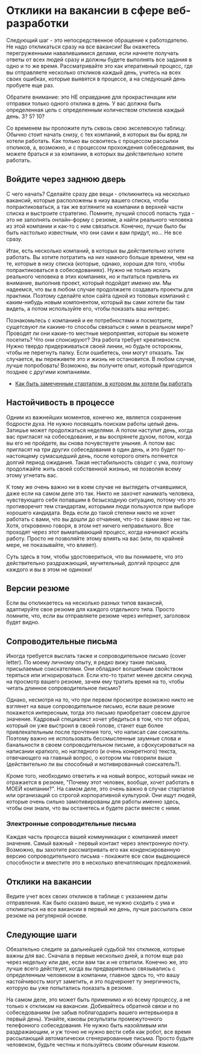 ﻿# Отклики на вакансии в сфере веб-разработки

Следующий шаг - это непосредственное обращение к работодателю. Не надо откликаться сразу на все вакансии! Вы окажетесь перегруженными навалившимися делами, если начнете получать ответы от всех людей сразу и должны будете выполнять все задания в одно и то же время. Рассматривайте это как итеративный процесс, где вы отправляете несколько откликов каждый день, учитесь на всех своих ошибках, которые выявятся в процессе, а на следующий день пробуете еще раз.

Обратите внимание: это НЕ оправдание для прокрастинации или отправки только одного отклика в день. У вас должна быть определенная цель с определенным количеством откликов каждый день. 3? 5? 10? 

Со временем вы проложите путь сквозь свою экселевскую таблицу. Обычно стоит начать снизу, с тех компаний, в которых вы бы вряд ли хотели работать. Как только вы освоитесь с процессом рассылки откликов, а, возможно, и с процессом прохождения собеседования, вы можете браться и за компании, в которых вы *действительно* хотите работать.

## Войдите через заднюю дверь 

С чего начать? Сделайте сразу две вещи - откликнитесь на несколько вакансий, которые расположены в низу вашего списка, чтобы попрактиковаться, а так же взгляните на компании в верхней части списка и выстроите стратегию. Помните, лучший способ попасть туда - это не заполнять онлайн-форму с резюме, а найти реального человека из этой компании и как-то с ним связаться. Конечно, лучше было бы быть настолько известным, что они сами к вам придут, но... Не все сразу.

Итак, есть несколько компаний, в которых вы *действительно* хотите работать. Вы хотите потратить на них намного больше времени, чем на те, которые в низу списка (которые, однако, хороши для того, чтобы попрактиковаться в собеседованиях). Нужно не только искать реального человека в этих компаниях, но и пытаться привлечь их внимание, выполнив проект, который подойдет именно им. Мы надеемся, что вы в любом случае продолжаете создавать проекты для практики. Поэтому сделайте клон сайта одной из топовых компаний с каким-нибудь новым компонентом, который вы сами хотели бы там видеть, а потом используйте его, чтобы показать ваш интерес.

Познакомьтесь с компанией и ее потребностями и посмотрите, сущетсвуют ли какиие-то способы связаться с ними в реальном мире? Проводят ли они какие-то местные мероприятия, которые вы можете посетить? Что они спонсируют? Эта работа требует креативности. Нужно твердо придерживаться своей линии, но будьте осторожны, чтобы не перегнуть палку. Если ошибетесь, они могут отказать. Так случается, вы переживете это и жизнь не остановится. В любом случае, лучше попробовать! Возможно, вы получите опыт, который пригодится позднее с другими компаниями.

* [Как быть замеченным стартапом, в котором вы хотели бы работать](http://www.thedailymuse.com/job-search/want-to-work-for-a-start-up-heres-how-to-get-noticed/)

## Настойчивость в процессе

Одним из важнейших моментов, конечно же, является сохранение бодрости духа. Не нужно посвящать поискам работы целый день. Затишье может продолжаться неделями. А потом наступит день, когда вас пригласят на собеседование, и вы воспрянете духом, потом, когда вы его не пройдете, вы снова почувствуете уныние. А потом вас пригласят на три других собеседования в один день, и это будет по-настоящему сумасшедший день, после которого опять потянется долгий период ожидания. Такая нестабильность сводит с ума, поэтому продолжайте жить своей собственной жизнью, не позволяя всему этому угнетать вас.

К тому же очень важно ни в коем случае не выглядеть отчаявшимся, даже если на самом деле это так. Никто не захочет нанимать человека, чувствующего себя попавшим в безысходную ситуацию, потому что это противоречит тем стандартам, которыми люди пользуются при выборе хорошего кандидата. Ведь если до такой степени никто не хочет работать с вами, что вы дошли до отчаяния, что-то с вами явно не так. Хотя, откровенно говоря, в этом нет ничего неправильного. Все проходят через этот выматывающий процесс, когда начинают искать работу. Просто не позволяйте этому влиять на вас (или, по крайней мере, не показывайте, что влияет).

Суть здесь в том, чтобы удостовериться, что вы понимаете, что это действительно раздражающий, мучительный, долгий процесс для каждого и вы в этом не одиноки!

## Версии резюме

Если вы откликаетесь на несколько разных типов вакансий, адаптируйте свое резюме для каждого отдельного типа. Просто помните, что, если вы отправляете резюме через интернет, заголовок будет видно.

## Сопроводительные письма

Иногда требуется выслать также и сопроводительное письмо (cover letter). По моему личному опыту, я редко вижу такие письма, присылаемые соискателями. Они обладают волшебным свойством теряться или игнорироваться. Если кто-то тратит менее десяти секунд на просмотр вашего резюме, зачем ему тратить время на то, чтобы читать длинное сопроводительное письмо?

Однако, несмотря на то, что при первом просмотре возможно никто не взглянет на ваше сопроводительное письмо, если ваше резюме покажется интересным, тогда это письмо приобретает совсем другое значение. Кадровый специалист хочет убедиться в том, что тот образ, который он уже выстроил в своей голове, станет еще более привлекательным после прочтения того, что написал сам соискатель. Поэтому важно не использовать бессмысленные заумные слова и банальности в своем сопроводительном письме, а сфокусироваться на написании краткого, но наглядного (и очень конкретного) текста, отвечающего на главный вопрос, о котором мы говорили выше (действительно ли вы способный и мотивированный соискатель?).

Кроме того, необходимо ответить и на новый вопрос, который никак не отражается в резюме, "Почему этот человек, вообще, хочет работать в МОЕЙ компании?". На самом деле, это очень важно в случае стартапов или организаций со строгой корпоративной культурой. Они ищут людей, которые очень сильно замотивированы для работы именно здесь, чтобы они знали, что вы останетесь и будете расти вместе с ними.

### Электронные сопроводительные письма

Каждая часть процесса вашей коммуникации с компанией имеет значение. Самый важный - первый контакт через электронную почту. Возможно, вы захотите рассматривать его как конденсированную версию сопроводительного письма - покажите все свои выдающиеся способности и вместите это в несколько впечатляющих предложений.

## Отклики на вакансии

Ведите учет всех своих откликов в таблице с указанием даты отправления. Как было сказано выше, не нужно сходить с ума и откликаться на все вакансии в первый же день, лучше рассылать свои резюме на регулярной основе.

## Следующие шаги

Обязательно следите за дальнейшей судьбой тех откликов, которые важны для вас. Сначала в первые несколько дней, а потом еще раз через недельку или две, если вам так и не ответили. Конечно же, это лучше всего действует, когда вы предварительно связывались с определенным человеком в компании, главное здесь то, что вашу настойчивость могут заметить, и это подчеркнет ту энергичность, которую вы уже попытались показать в резюме.

На самом деле, это может быть применимо и ко всему процессу, а не только к откликам на вакансии. Добивайтесь обратной связи и по собеседованиям (не забыв поблагодарить вашего интервьюера в первый день). Узнайте, каковы  результаты промежуточного телефонного собеседования. Не нужно быть назойливым или раздражающим, и уж точно не нужно вести себя как робот, все время рассылающий автоматически сгенерированные письма. Просто будьте человеком, будьте честны и пользуйтесь своим обычным языком.
